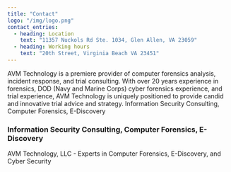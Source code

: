 ```yaml
---
title: "Contact"
logo: "/img/logo.png"
contact_entries:
  - heading: Location
    text: "11357 Nuckols Rd Ste. 1034, Glen Allen, VA 23059"
  - heading: Working hours
    text: "20th Street, Virginia Beach VA 23451"
---
```


AVM Technology is a premiere provider of computer forensics analysis, incident response, and trial consulting.  With over 20 years experience in forensics, DOD (Navy and Marine Corps) cyber forensics experience, and trial experience, AVM Technology is uniquely positioned to provide candid and innovative trial advice and strategy.  Information Security Consulting, Computer Forensics, E-Discovery

<h3 class="f4 b lh-title mb2">Information Security Consulting, Computer Forensics, E-Discovery</h3>

AVM Technology, LLC - Experts in Computer Forensics, E-Discovery, and Cyber Security
